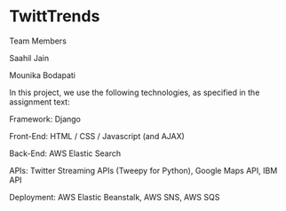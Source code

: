 # TwittTrends

Team Members

Saahil Jain

Mounika Bodapati

In this project, we use the following technologies, as specified in the assignment text:

  Framework: Django

  Front-End: HTML / CSS / Javascript (and AJAX)

  Back-End: AWS Elastic Search

  APIs: Twitter Streaming APIs (Tweepy for Python), Google Maps API, IBM API

  Deployment: AWS Elastic Beanstalk, AWS SNS, AWS SQS
